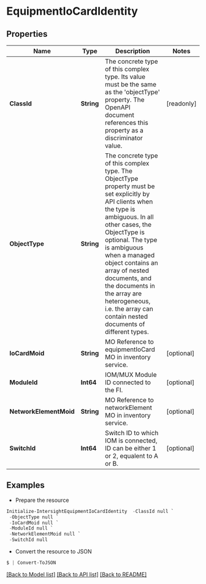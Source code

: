 # EquipmentIoCardIdentity
## Properties

Name | Type | Description | Notes
------------ | ------------- | ------------- | -------------
**ClassId** | **String** | The concrete type of this complex type. Its value must be the same as the &#39;objectType&#39; property. The OpenAPI document references this property as a discriminator value. | [readonly] 
**ObjectType** | **String** | The concrete type of this complex type. The ObjectType property must be set explicitly by API clients when the type is ambiguous. In all other cases, the  ObjectType is optional.  The type is ambiguous when a managed object contains an array of nested documents, and the documents in the array are heterogeneous, i.e. the array can contain nested documents of different types. | 
**IoCardMoid** | **String** | MO Reference to equipmentIoCard MO in inventory service. | [optional] 
**ModuleId** | **Int64** | IOM/MUX Module ID connected to the FI. | [optional] 
**NetworkElementMoid** | **String** | MO Reference to networkElement MO in inventory service. | [optional] 
**SwitchId** | **Int64** | Switch ID to which IOM is connected, ID can be either 1 or 2, equalent to A or B. | [optional] 

## Examples

- Prepare the resource
```powershell
Initialize-IntersightEquipmentIoCardIdentity  -ClassId null `
 -ObjectType null `
 -IoCardMoid null `
 -ModuleId null `
 -NetworkElementMoid null `
 -SwitchId null
```

- Convert the resource to JSON
```powershell
$ | Convert-ToJSON
```

[[Back to Model list]](../README.md#documentation-for-models) [[Back to API list]](../README.md#documentation-for-api-endpoints) [[Back to README]](../README.md)

